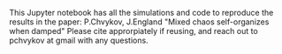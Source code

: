 This Jupyter notebook has all the simulations and code to reproduce the results in the paper:
P.Chvykov, J.England "Mixed chaos self-organizes when damped"
Please cite approrpiately if reusing, and reach out to pchvykov at gmail with any questions. 

